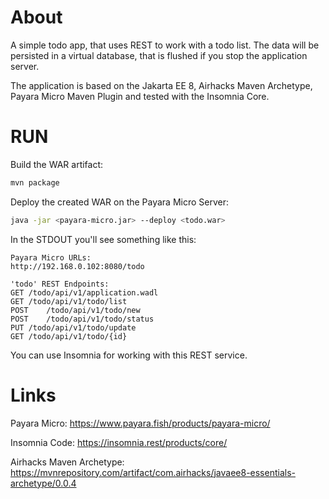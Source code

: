 # About
A simple todo app, that uses REST to work with a todo list.
The data will be persisted in a virtual database, that is flushed if
you stop the application server. 

The application is based on the Jakarta EE 8, Airhacks Maven Archetype, Payara Micro Maven Plugin and tested with
the Insomnia Core.

# RUN

Build the WAR artifact:
```sh
mvn package
```

Deploy the created WAR on the Payara Micro Server: 
```sh
java -jar <payara-micro.jar> --deploy <todo.war>
```

In the STDOUT you'll see something like this:

```
Payara Micro URLs:
http://192.168.0.102:8080/todo

'todo' REST Endpoints:
GET	/todo/api/v1/application.wadl
GET	/todo/api/v1/todo/list
POST	/todo/api/v1/todo/new
POST	/todo/api/v1/todo/status
PUT	/todo/api/v1/todo/update
GET	/todo/api/v1/todo/{id}
```

You can use Insomnia for working with this REST service.

# Links
Payara Micro: 
https://www.payara.fish/products/payara-micro/

Insomnia Code:
https://insomnia.rest/products/core/

Airhacks Maven Archetype:
https://mvnrepository.com/artifact/com.airhacks/javaee8-essentials-archetype/0.0.4 